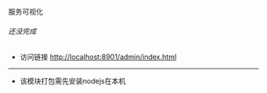 服务可视化

###### 还没完成

- 访问链接
[http://localhost:8901/admin/index.html](http://localhost:8901/admin/index.html)

------- 
- 该模块打包需先安装nodejs在本机